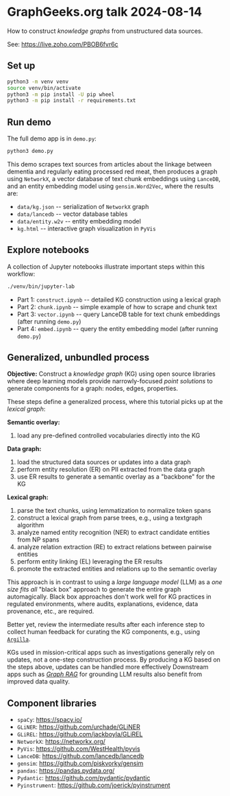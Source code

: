 # GraphGeeks.org talk 2024-08-14

How to construct _knowledge graphs_ from unstructured data sources.

See: <https://live.zoho.com/PBOB6fvr6c>


## Set up

```bash
python3 -m venv venv
source venv/bin/activate
python3 -m pip install -U pip wheel
python3 -m pip install -r requirements.txt 
```

## Run demo

The full demo app is in `demo.py`:

```bash
python3 demo.py
```

This demo scrapes text sources from articles about the linkage between
dementia and regularly eating processed red meat, then produces a graph
using `NetworkX`, a vector database of text chunk embeddings using
`LanceDB`, and an entity embedding model using `gensim.Word2Vec`,
where the results are:

  * `data/kg.json` -- serialization of `NetworkX` graph
  * `data/lancedb` -- vector database tables
  * `data/entity.w2v` -- entity embedding model
  * `kg.html` -- interactive graph visualization in `PyVis`

## Explore notebooks

A collection of Jupyter notebooks illustrate important steps
within this workflow:

```bash
./venv/bin/jupyter-lab
```

  * Part 1: `construct.ipynb` -- detailed KG construction using a lexical graph
  * Part 2: `chunk.ipynb` -- simple example of how to scrape and chunk text
  * Part 3: `vector.ipynb` -- query LanceDB table for text chunk embeddings (after running `demo.py`)
  * Part 4: `embed.ipynb` -- query the entity embedding model (after running `demo.py`)


## Generalized, unbundled process

**Objective:**
Construct a _knowledge graph_ (KG) using open source libraries where
deep learning models provide narrowly-focused _point solutions_ to
generate components for a graph: nodes, edges, properties.

These steps define a generalized process, where this tutorial picks up
at the _lexical graph_:

**Semantic overlay:**

  1. load any pre-defined controlled vocabularies directly into the KG

**Data graph:**

  1. load the structured data sources or updates into a data graph
  2. perform entity resolution (ER) on PII extracted from the data graph
  3. use ER results to generate a semantic overlay as a "backbone" for the KG

**Lexical graph:**

  1. parse the text chunks, using lemmatization to normalize token spans
  2. construct a lexical graph from parse trees, e.g., using a textgraph algorithm
  3. analyze named entity recognition (NER) to extract candidate entities from NP spans
  4. analyze relation extraction (RE) to extract relations between pairwise entities
  5. perform entity linking (EL) leveraging the ER results
  6. promote the extracted entities and relations up to the semantic overlay

This approach is in contrast to using a _large language model_ (LLM)
as a _one size fits all_ "black box" approach to generate the entire
graph automagically.
Black box approaches don't work well for KG practices in regulated environments, where audits, explanations, evidence, data provenance, etc., are required.

Better yet, review the intermediate results after each inference step to
collect human feedback for curating the KG components, e.g., using
[`Argilla`](https://github.com/argilla-io/argilla).

KGs used in mission-critical apps such as investigations generally rely
on updates, not a one-step construction process.
By producing a KG based on the steps above, updates can be handled more
effectively
Downstream apps such as [_Graph RAG_](https://derwen.ai/s/hm7h)
for grounding LLM results also benefit from improved data quality.


## Component libraries

  * `spaCy`: <https://spacy.io/>
  * `GLiNER`: <https://github.com/urchade/GLiNER>
  * `GLiREL`: <https://github.com/jackboyla/GLiREL>
  * `NetworkX`: <https://networkx.org/>
  * `PyVis`: <https://github.com/WestHealth/pyvis>
  * `LanceDB`: <https://github.com/lancedb/lancedb>
  * `gensim`: <https://github.com/piskvorky/gensim>
  * `pandas`: <https://pandas.pydata.org/>
  * `Pydantic`: <https://github.com/pydantic/pydantic>
  * `Pyinstrument`: <https://github.com/joerick/pyinstrument>
